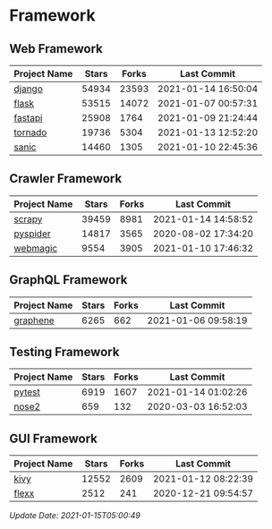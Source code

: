 # Framework

## Web Framework
| Project Name | Stars | Forks | Last Commit |
| ------------ | ----- | ----- | ----------- |
| [django](https://github.com/django/django) | 54934 | 23593 | 2021-01-14 16:50:04 |
| [flask](https://github.com/pallets/flask) | 53515 | 14072 | 2021-01-07 00:57:31 |
| [fastapi](https://github.com/tiangolo/fastapi) | 25908 | 1764 | 2021-01-09 21:24:44 |
| [tornado](https://github.com/tornadoweb/tornado) | 19736 | 5304 | 2021-01-13 12:52:20 |
| [sanic](https://github.com/sanic-org/sanic) | 14460 | 1305 | 2021-01-10 22:45:36 |

## Crawler Framework
| Project Name | Stars | Forks | Last Commit |
| ------------ | ----- | ----- | ----------- |
| [scrapy](https://github.com/scrapy/scrapy) | 39459 | 8981 | 2021-01-14 14:58:52 |
| [pyspider](https://github.com/binux/pyspider) | 14817 | 3565 | 2020-08-02 17:34:20 |
| [webmagic](https://github.com/code4craft/webmagic) | 9554 | 3905 | 2021-01-10 17:46:32 |

## GraphQL Framework
| Project Name | Stars | Forks | Last Commit |
| ------------ | ----- | ----- | ----------- |
| [graphene](https://github.com/graphql-python/graphene) | 6265 | 662 | 2021-01-06 09:58:19 |

## Testing Framework
| Project Name | Stars | Forks | Last Commit |
| ------------ | ----- | ----- | ----------- |
| [pytest](https://github.com/pytest-dev/pytest) | 6919 | 1607 | 2021-01-14 01:02:26 |
| [nose2](https://github.com/nose-devs/nose2) | 659 | 132 | 2020-03-03 16:52:03 |

## GUI Framework
| Project Name | Stars | Forks | Last Commit |
| ------------ | ----- | ----- | ----------- |
| [kivy](https://github.com/kivy/kivy) | 12552 | 2609 | 2021-01-12 08:22:39 |
| [flexx](https://github.com/flexxui/flexx) | 2512 | 241 | 2020-12-21 09:54:57 |

*Update Date: 2021-01-15T05:00:49*